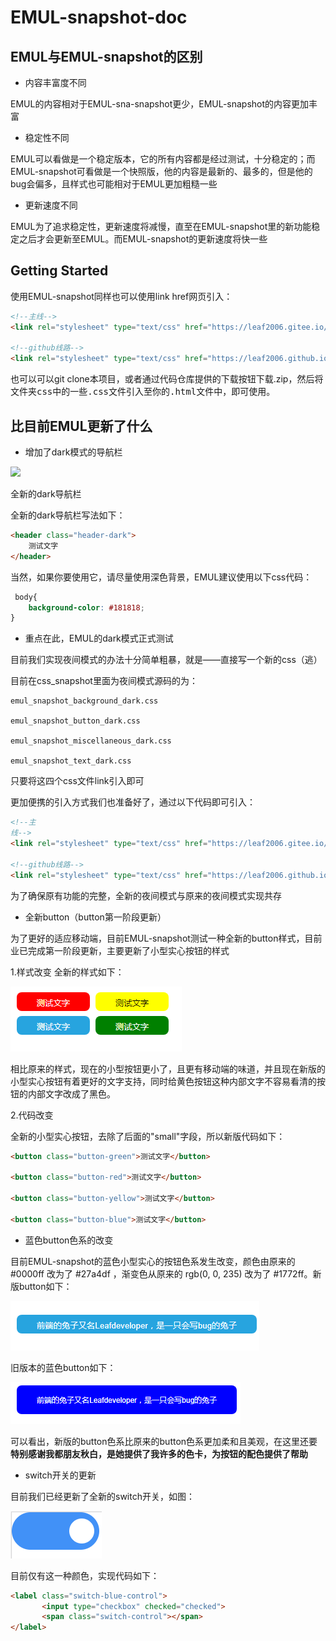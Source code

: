 

# EMUL-snapshot-doc

## EMUL与EMUL-snapshot的区别

- 内容丰富度不同

EMUL的内容相对于EMUL-sna-snapshot更少，EMUL-snapshot的内容更加丰富

- 稳定性不同

EMUL可以看做是一个稳定版本，它的所有内容都是经过测试，十分稳定的；而EMUL-snapshot可看做是一个快照版，他的内容是最新的、最多的，但是他的bug会偏多，且样式也可能相对于EMUL更加粗糙一些

- 更新速度不同

EMUL为了追求稳定性，更新速度将减慢，直至在EMUL-snapshot里的新功能稳定之后才会更新至EMUL。而EMUL-snapshot的更新速度将快一些

## Getting Started

使用EMUL-snapshot同样也可以使用link href网页引入：

```html
<!--主线-->
<link rel="stylesheet" type="text/css" href="https://leaf2006.gitee.io/emul/input/emul-snapshot.min.css">

<!--github线路-->
<link rel="stylesheet" type="text/css" href="https://leaf2006.github.io/EMUL/input/emul-snapshot.min.css">
```

也可以可以git clone本项目，或者通过代码仓库提供的下载按钮下载.zip，然后将<kbd>文件夹css</kbd>中的一些<kbd>.css</kbd>文件引入至你的<kbd>.html</kbd>文件中，即可使用。

## 比目前EMUL更新了什么

- 增加了dark模式的导航栏

![](https://ct3fak.coding-pages.com/EMUL-docs-img/%E6%8D%95%E8%8E%B7.PNG)

全新的dark导航栏

全新的dark导航栏写法如下：

```html
<header class="header-dark">
    测试文字
</header>
```

当然，如果你要使用它，请尽量使用深色背景，EMUL建议使用以下css代码：

```css
 body{
    background-color: #181818;
}
```

- 重点在此，EMUL的dark模式正式测试

目前我们实现夜间模式的办法十分简单粗暴，就是——直接写一个新的css（逃）

目前在css_snapshot里面为夜间模式源码的为：

```
emul_snapshot_background_dark.css

emul_snapshot_button_dark.css

emul_snapshot_miscellaneous_dark.css

emul_snapshot_text_dark.css
```

只要将这四个css文件link引入即可

更加便携的引入方式我们也准备好了，通过以下代码即可引入：

```html
<!--主
线-->
<link rel="stylesheet" type="text/css" href="https://leaf2006.gitee.io/emul/input/emul-snapshot-dark.min.css">

<!--github线路-->
<link rel="stylesheet" type="text/css" href="https://leaf2006.github.io/EMUL/input/emul-snapshot-dark.min.css">
```

为了确保原有功能的完整，全新的夜间模式与原来的夜间模式实现共存

- 全新button（button第一阶段更新）

为了更好的适应移动端，目前EMUL-snapshot测试一种全新的button样式，目前业已完成第一阶段更新，主要更新了小型实心按钮的样式

1.样式改变
全新的样式如下：

![](doc-image/1.png)

相比原来的样式，现在的小型按钮更小了，且更有移动端的味道，并且现在新版的小型实心按钮有着更好的文字支持，同时给黄色按钮这种内部文字不容易看清的按钮的内部文字改成了黑色。

2.代码改变

全新的小型实心按钮，去除了后面的"small"字段，所以新版代码如下：

```html
<button class="button-green">测试文字</button>

<button class="button-red">测试文字</button>

<button class="button-yellow">测试文字</button>

<button class="button-blue">测试文字</button>
```

- 蓝色button色系的改变

目前EMUL-snapshot的蓝色小型实心的按钮色系发生改变，颜色由原来的 #0000ff 改为了 #27a4df ，渐变色从原来的 rgb(0, 0, 235) 改为了 #1772ff。新版button如下：

![](doc-image/2.png)

旧版本的蓝色button如下：

![](doc-image/3.png)

可以看出，新版的button色系比原来的button色系更加柔和且美观，在这里还要<b>特别感谢我都朋友秋白，是她提供了我许多的色卡，为按钮的配色提供了帮助</b>

- switch开关的更新

目前我们已经更新了全新的switch开关，如图：

![](doc-image/4.png)

目前仅有这一种颜色，实现代码如下：

```html
<label class="switch-blue-control">
       <input type="checkbox" checked="checked">
       <span class="switch-control"></span>
</label>
```